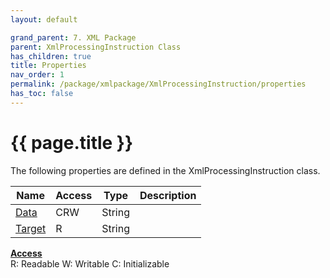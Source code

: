 ```yaml
---
layout: default

grand_parent: 7. XML Package
parent: XmlProcessingInstruction Class
has_children: true
title: Properties
nav_order: 1
permalink: /package/xmlpackage/XmlProcessingInstruction/properties
has_toc: false
---
```

# {{ page.title }}

The following properties are defined in the XmlProcessingInstruction class.

|Name       | Access | Type   | Description |
|----------	|--------|--------|-------------|
| [Data](/package/xmlpackage/xmlprocesssinginstruction/properties/data) | CRW | String | |
| [Target](/package/xmlpackage/xmlprocesssinginstruction/properties/target) | R | String | |

<u><b>Access</b></u><br>
R: Readable
W: Writable
C: Initializable
